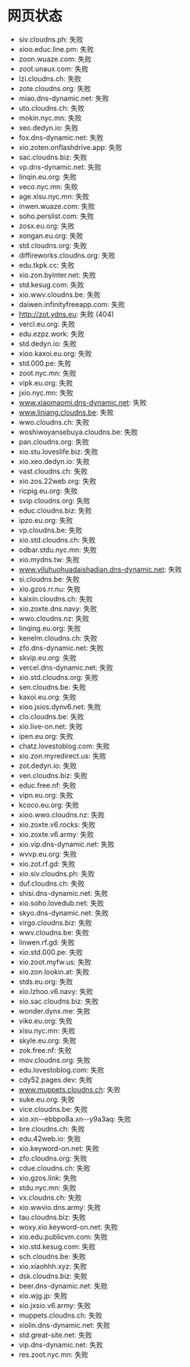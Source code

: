 # 网页状态
- siv.cloudns.ph: 失败
- xioo.educ.line.pm: 失败
- zoon.wuaze.com: 失败
- zoot.unaux.com: 失败
- lzi.cloudns.ch: 失败
- zote.cloudns.org: 失败
- miao.dns-dynamic.net: 失败
- uto.cloudns.ch: 失败
- mokin.nyc.mn: 失败
- xeo.dedyn.io: 失败
- fox.dns-dynamic.net: 失败
- xio.zoten.onflashdrive.app: 失败
- sac.cloudns.biz: 失败
- vp.dns-dynamic.net: 失败
- linqin.eu.org: 失败
- veco.nyc.mn: 失败
- age.xisu.nyc.mn: 失败
- inwen.wuaze.com: 失败
- soho.perslist.com: 失败
- zosx.eu.org: 失败
- xongan.eu.org: 失败
- std.cloudns.org: 失败
- diffireworks.cloudns.org: 失败
- edu.tkpk.cc: 失败
- xio.zon.byinter.net: 失败
- std.kesug.com: 失败
- xio.wwv.cloudns.be: 失败
- daiwen.infinityfreeapp.com: 失败
- http://zot.ydns.eu: 失败 (404)
- vercl.eu.org: 失败
- edu.ezpz.work: 失败
- std.dedyn.io: 失败
- xioo.kaxoi.eu.org: 失败
- std.000.pe: 失败
- zoot.nyc.mn: 失败
- vipk.eu.org: 失败
- jxio.nyc.mn: 失败
- www.xiaomaomi.dns-dynamic.net: 失败
- www.liniang.cloudns.be: 失败
- wwo.cloudns.ch: 失败
- woshiwoyansebuya.cloudns.be: 失败
- pan.cloudns.org: 失败
- xio.stu.loveslife.biz: 失败
- xio.xeo.dedyn.io: 失败
- vast.cloudns.ch: 失败
- xio.zos.22web.org: 失败
- ricpig.eu.org: 失败
- svip.cloudns.org: 失败
- educ.cloudns.biz: 失败
- ipzo.eu.org: 失败
- vp.cloudns.be: 失败
- xio.std.cloudns.ch: 失败
- odbar.stdu.nyc.mn: 失败
- xio.mydns.tw: 失败
- www.yiluhuohuadaishadian.dns-dynamic.net: 失败
- si.cloudns.be: 失败
- xio.gzos.rr.nu: 失败
- kaixin.cloudns.ch: 失败
- xio.zoxte.dns.navy: 失败
- wwo.cloudns.nz: 失败
- linqing.eu.org: 失败
- kenelm.cloudns.ch: 失败
- zfo.dns-dynamic.net: 失败
- skvip.eu.org: 失败
- vercel.dns-dynamic.net: 失败
- xio.std.cloudns.org: 失败
- sen.cloudns.be: 失败
- kaxoi.eu.org: 失败
- xioo.jxios.dynv6.net: 失败
- clo.cloudns.be: 失败
- xio.live-on.net: 失败
- ipen.eu.org: 失败
- chatz.lovestoblog.com: 失败
- xio.zon.myredirect.us: 失败
- zot.dedyn.io: 失败
- ven.cloudns.biz: 失败
- educ.free.nf: 失败
- vipn.eu.org: 失败
- kcoco.eu.org: 失败
- xioo.wwo.cloudns.nz: 失败
- xio.zoxte.v6.rocks: 失败
- xio.zoxte.v6.army: 失败
- xio.vip.dns-dynamic.net: 失败
- wvvp.eu.org: 失败
- xio.zot.rf.gd: 失败
- xio.siv.cloudns.ph: 失败
- duf.cloudns.ch: 失败
- shisi.dns-dynamic.net: 失败
- xio.soho.lovedub.net: 失败
- skyo.dns-dynamic.net: 失败
- virgo.cloudns.biz: 失败
- wwv.cloudns.be: 失败
- linwen.rf.gd: 失败
- xio.std.000.pe: 失败
- xio.zoot.myfw.us: 失败
- xio.zon.lookin.at: 失败
- stds.eu.org: 失败
- xio.lzhoo.v6.navy: 失败
- xio.sac.cloudns.biz: 失败
- wonder.dynx.me: 失败
- viko.eu.org: 失败
- xisu.nyc.mn: 失败
- skyle.eu.org: 失败
- zok.free.nf: 失败
- mov.cloudns.org: 失败
- edu.lovestoblog.com: 失败
- cdy52.pages.dev: 失败
- www.muppets.cloudns.ch: 失败
- suke.eu.org: 失败
- vice.cloudns.be: 失败
- xio.xn--ebbpo8a.xn--y9a3aq: 失败
- bre.cloudns.ch: 失败
- edu.42web.io: 失败
- xio.keyword-on.net: 失败
- zfo.cloudns.org: 失败
- cdue.cloudns.ch: 失败
- xio.gzos.link: 失败
- stdu.nyc.mn: 失败
- vx.cloudns.ch: 失败
- xio.wwvio.dns.army: 失败
- tau.cloudns.biz: 失败
- woxy.xio.keyword-on.net: 失败
- xio.edu.publicvm.com: 失败
- xio.std.kesug.com: 失败
- sch.cloudns.be: 失败
- xio.xiaohhh.xyz: 失败
- dsk.cloudns.biz: 失败
- beer.dns-dynamic.net: 失败
- xio.wjg.jp: 失败
- xio.jxsio.v6.army: 失败
- muppets.cloudns.ch: 失败
- xiolin.dns-dynamic.net: 失败
- std.great-site.net: 失败
- vip.dns-dynamic.net: 失败
- res.zoot.nyc.mn: 失败
